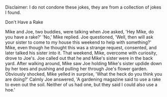 Disclaimer: I do not condone these jokes, they are from a collection of jokes I found.

Don't Have a Rake

Mike and Joe, two buddies, were talking when Joe asked, 'Hey Mike, do you have a rake?'
    'No,' Mike replied.
    Joe questioned, 'Well, then will ask your sister to come to my house this weekend to help with something?'
    Mike, even though he thought this was a strange request, consented, and later talked his sister into it.
    That weekend, Mike, overcome with curiosity, drove to Joe's. Joe called out that he and Mike's sister were in the back yard.
    After walking around, Mike saw Joe holding Mike's sister updide down by her toes and pushing and pulling her through Joe's flower garden. Obviously shocked, Mike yelled in surprise, 'What the heck do you think you are doing?'
    Calmly Joe answered, 'A gardening magazine said to use a rake to even out the soil. Neither of us had one, but they said I could also use a hoe.'


